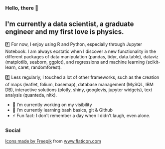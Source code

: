 ### Hello, there 👋

## I'm currently a data scientist, a graduate engineer and my first love is physics.  
1️⃣ For now, I enjoy using R and Python, especially through Jupyter Notebook. I am always ecstatic when I discover a new functionality in the different packages of data manipulation (pandas, tidyr, data.table), dataviz (matplotlib, seaborn, ggplot), and regressions and machine learning (scikit-learn, caret, randomforest).

2️⃣ Less regularly, I touched a lot of other frameworks, such as the creation of maps (leaflet, folium, basemap), database management (MySQL, IBM DB), interactive solutions (plotly, shiny, googlevis, jupyter widgets), text analysis (quanteda, nltk).

- 🔭 I’m currently working on my visibility
- 🌱 I’m currently learning bash basics, git & Github
- ⚡ Fun fact: I don't remember a day when I didn't laugh, even alone.

### Social

[<div>Icons made by <a href="https://www.flaticon.com/authors/freepik" title="Freepik">Freepik</a> from <a href="https://www.flaticon.com/" title="Flaticon">www.flaticon.com</a></div>](https://twitter.com/vanAkim_ee)
